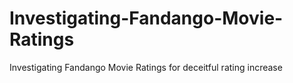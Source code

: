 # Investigating-Fandango-Movie-Ratings
Investigating Fandango Movie Ratings for deceitful rating increase
